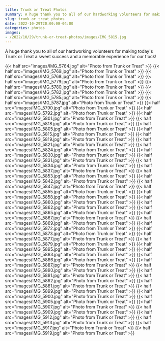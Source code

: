 ```yaml
--- 
title: Trunk or Treat Photos
summary: A huge thank you to all of our hardworking volunteers for making Trunk or Treat successful!
slug: trunk or treat photos
date: 2022-10-29T20:00:00-04:00
categories: photos
images: 
- /2022/10/29/trunk-or-treat-photos/images/IMG_5815.jpg
---
```


A huge thank you to all of our hardworking volunteers for making today's Trunk or Treat a sweet success and a memorable experience for our flock!

{{< half src="images/IMG_5764.jpg" alt="Photo from Trunk or Treat" >}}
{{< half src="images/IMG_5769.jpg" alt="Photo from Trunk or Treat" >}}
{{< half src="images/IMG_5768.jpg" alt="Photo from Trunk or Treat" >}}
{{< half src="images/IMG_5779.jpg" alt="Photo from Trunk or Treat" >}}
{{< half src="images/IMG_5780.jpg" alt="Photo from Trunk or Treat" >}}
{{< half src="images/IMG_5782.jpg" alt="Photo from Trunk or Treat" >}}
{{< half src="images/IMG_5785.jpg" alt="Photo from Trunk or Treat" >}}
{{< half src="images/IMG_5787.jpg" alt="Photo from Trunk or Treat" >}}
{{< half src="images/IMG_5790.jpg" alt="Photo from Trunk or Treat" >}}
{{< half src="images/IMG_5792.jpg" alt="Photo from Trunk or Treat" >}}
{{< half src="images/IMG_5801.jpg" alt="Photo from Trunk or Treat" >}}
{{< half src="images/IMG_5818.jpg" alt="Photo from Trunk or Treat" >}}
{{< half src="images/IMG_5805.jpg" alt="Photo from Trunk or Treat" >}}
{{< half src="images/IMG_5815.jpg" alt="Photo from Trunk or Treat" >}}
{{< half src="images/IMG_5819.jpg" alt="Photo from Trunk or Treat" >}}
{{< half src="images/IMG_5821.jpg" alt="Photo from Trunk or Treat" >}}
{{< half src="images/IMG_5824.jpg" alt="Photo from Trunk or Treat" >}}
{{< half src="images/IMG_5830.jpg" alt="Photo from Trunk or Treat" >}}
{{< half src="images/IMG_5831.jpg" alt="Photo from Trunk or Treat" >}}
{{< half src="images/IMG_5834.jpg" alt="Photo from Trunk or Treat" >}}
{{< half src="images/IMG_5837.jpg" alt="Photo from Trunk or Treat" >}}
{{< half src="images/IMG_5853.jpg" alt="Photo from Trunk or Treat" >}}
{{< half src="images/IMG_5842.jpg" alt="Photo from Trunk or Treat" >}}
{{< half src="images/IMG_5847.jpg" alt="Photo from Trunk or Treat" >}}
{{< half src="images/IMG_5855.jpg" alt="Photo from Trunk or Treat" >}}
{{< half src="images/IMG_5858.jpg" alt="Photo from Trunk or Treat" >}}
{{< half src="images/IMG_5860.jpg" alt="Photo from Trunk or Treat" >}}
{{< half src="images/IMG_5862.jpg" alt="Photo from Trunk or Treat" >}}
{{< half src="images/IMG_5865.jpg" alt="Photo from Trunk or Treat" >}}
{{< half src="images/IMG_5867.jpg" alt="Photo from Trunk or Treat" >}}
{{< half src="images/IMG_5869.jpg" alt="Photo from Trunk or Treat" >}}
{{< half src="images/IMG_5872.jpg" alt="Photo from Trunk or Treat" >}}
{{< half src="images/IMG_5873.jpg" alt="Photo from Trunk or Treat" >}}
{{< half src="images/IMG_5877.jpg" alt="Photo from Trunk or Treat" >}}
{{< half src="images/IMG_5879.jpg" alt="Photo from Trunk or Treat" >}}
{{< half src="images/IMG_5895.jpg" alt="Photo from Trunk or Treat" >}}
{{< half src="images/IMG_5883.jpg" alt="Photo from Trunk or Treat" >}}
{{< half src="images/IMG_5886.jpg" alt="Photo from Trunk or Treat" >}}
{{< half src="images/IMG_5887.jpg" alt="Photo from Trunk or Treat" >}}
{{< half src="images/IMG_5890.jpg" alt="Photo from Trunk or Treat" >}}
{{< half src="images/IMG_5891.jpg" alt="Photo from Trunk or Treat" >}}
{{< half src="images/IMG_5892.jpg" alt="Photo from Trunk or Treat" >}}
{{< half src="images/IMG_5881.jpg" alt="Photo from Trunk or Treat" >}}
{{< half src="images/IMG_5899.jpg" alt="Photo from Trunk or Treat" >}}
{{< half src="images/IMG_5900.jpg" alt="Photo from Trunk or Treat" >}}
{{< half src="images/IMG_5905.jpg" alt="Photo from Trunk or Treat" >}}
{{< half src="images/IMG_5907.jpg" alt="Photo from Trunk or Treat" >}}
{{< half src="images/IMG_5909.jpg" alt="Photo from Trunk or Treat" >}}
{{< half src="images/IMG_5912.jpg" alt="Photo from Trunk or Treat" >}}
{{< half src="images/IMG_5913.jpg" alt="Photo from Trunk or Treat" >}}
{{< half src="images/IMG_5917.jpg" alt="Photo from Trunk or Treat" >}}
{{< half src="images/IMG_5919.jpg" alt="Photo from Trunk or Treat" >}}